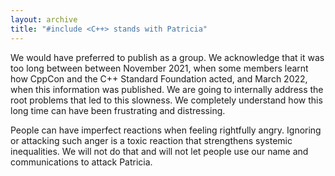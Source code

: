 ```yaml
---
layout: archive
title: "#include <C++> stands with Patricia"
---
```


We would have preferred to publish as a group. We acknowledge that it was too long between between
November 2021, when some members learnt how CppCon and the C++ Standard Foundation acted, and March
2022, when this information was published. We are going to internally address the root problems that
led to this slowness. We completely understand how this long time can have been frustrating and
distressing.

People can have imperfect reactions when feeling rightfully angry. Ignoring or attacking such anger
is a toxic reaction that strengthens systemic inequalities. We will not do that and will not let
people use our name and communications to attack Patricia.
